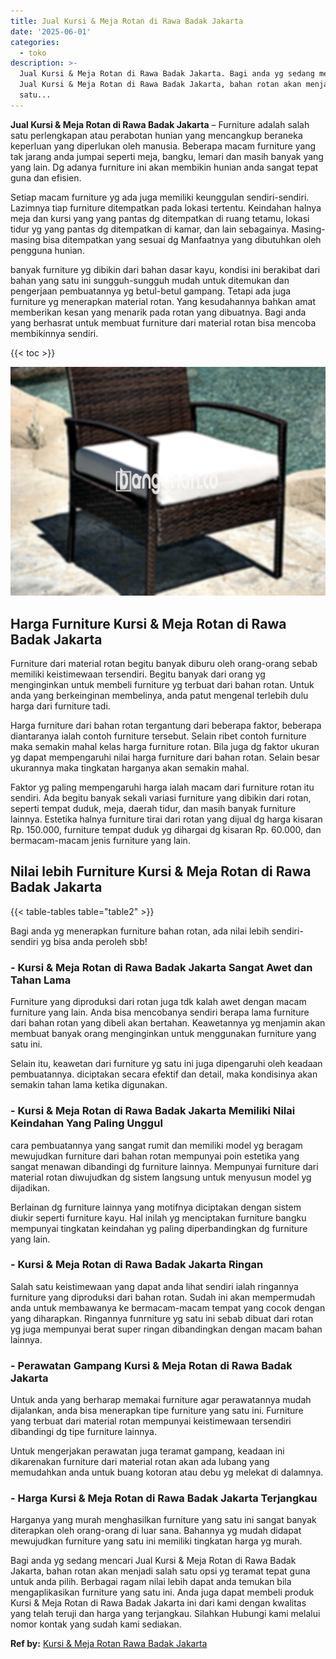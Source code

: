 ```yaml
---
title: Jual Kursi & Meja Rotan di Rawa Badak Jakarta
date: '2025-06-01'
categories:
  - toko
description: >-
  Jual Kursi & Meja Rotan di Rawa Badak Jakarta. Bagi anda yg sedang mencari
  Jual Kursi & Meja Rotan di Rawa Badak Jakarta, bahan rotan akan menjadi salah
  satu...
---
```


**Jual Kursi & Meja Rotan di Rawa Badak Jakarta** – Furniture adalah salah satu perlengkapan atau perabotan hunian yang mencangkup beraneka keperluan yang diperlukan oleh manusia. Beberapa macam furniture yang tak jarang anda jumpai seperti meja, bangku, lemari dan masih banyak yang yang lain. Dg adanya furniture ini akan membikin hunian anda sangat tepat guna dan efisien.

Setiap macam furniture yg ada juga memiliki keunggulan sendiri-sendiri. Lazimnya tiap furniture ditempatkan pada lokasi tertentu. Keindahan halnya meja dan kursi yang yang pantas dg ditempatkan di ruang tetamu, lokasi tidur yg yang pantas dg ditempatkan di kamar, dan lain sebagainya. Masing-masing bisa ditempatkan yang sesuai dg Manfaatnya yang dibutuhkan oleh pengguna hunian.

banyak furniture yg dibikin dari bahan dasar kayu, kondisi ini berakibat dari bahan yang satu ini sungguh-sungguh mudah untuk ditemukan dan pengerjaan pembuatannya yg betul-betul gampang. Tetapi ada juga furniture yg menerapkan material rotan. Yang kesudahannya bahkan amat memberikan kesan yang menarik pada rotan yang dibuatnya. Bagi anda yang berhasrat untuk membuat furniture dari material rotan bisa mencoba membikinnya sendiri.

{{< toc >}}

![Jual Kursi & Meja Rotan di Rawa Badak Jakarta](/images/kursi-meja-rotan-murah03.png)

## Harga Furniture Kursi & Meja Rotan di Rawa Badak Jakarta

Furniture dari material rotan begitu banyak diburu oleh orang-orang sebab memiliki keistimewaan tersendiri. Begitu banyak dari orang yg menginginkan untuk membeli furniture yg terbuat dari bahan rotan. Untuk anda yang berkeinginan membelinya, anda patut mengenal terlebih dulu harga dari furniture tadi.

Harga furniture dari bahan rotan tergantung dari beberapa faktor, beberapa diantaranya ialah contoh furniture tersebut. Selain ribet contoh furniture maka semakin mahal kelas harga furniture rotan. Bila juga dg faktor ukuran yg dapat mempengaruhi nilai harga furniture dari bahan rotan. Selain besar ukurannya maka tingkatan harganya akan semakin mahal.

Faktor yg paling mempengaruhi harga ialah macam dari furniture rotan itu sendiri. Ada begitu banyak sekali variasi furniture yang dibikin dari rotan, seperti tempat duduk, meja, daerah tidur, dan masih banyak furniture lainnya. Estetika halnya furniture tirai dari rotan yang dijual dg harga kisaran Rp. 150.000, furniture tempat duduk yg dihargai dg kisaran Rp. 60.000, dan bermacam-macam jenis furniture yang lain.

## Nilai lebih Furniture Kursi & Meja Rotan di Rawa Badak Jakarta

{{< table-tables table="table2" >}}

Bagi anda yg menerapkan furniture bahan rotan, ada nilai lebih sendiri-sendiri yg bisa anda peroleh sbb!

### \- Kursi & Meja Rotan di Rawa Badak Jakarta Sangat Awet dan Tahan Lama

Furniture yang diproduksi dari rotan juga tdk kalah awet dengan macam furniture yang lain. Anda bisa mencobanya sendiri berapa lama furniture dari bahan rotan yang dibeli akan bertahan. Keawetannya yg menjamin akan membuat banyak orang menginginkan untuk menggunakan furniture yang satu ini.

Selain itu, keawetan dari furniture yg satu ini juga dipengaruhi oleh keadaan pembuatannya. diciptakan secara efektif dan detail, maka kondisinya akan semakin tahan lama ketika digunakan.

### \- Kursi & Meja Rotan di Rawa Badak Jakarta Memiliki Nilai Keindahan Yang Paling Unggul

cara pembuatannya yang sangat rumit dan memiliki model yg beragam mewujudkan furniture dari bahan rotan mempunyai poin estetika yang sangat menawan dibandingi dg furniture lainnya. Mempunyai furniture dari material rotan diwujudkan dg sistem langsung untuk menyusun model yg dijadikan.

Berlainan dg furniture lainnya yang motifnya diciptakan dengan sistem diukir seperti furniture kayu. Hal inilah yg menciptakan furniture bangku mempunyai tingkatan keindahan yg paling diperbandingkan dg furniture yang lain.

### \- Kursi & Meja Rotan di Rawa Badak Jakarta Ringan

Salah satu keistimewaan yang dapat anda lihat sendiri ialah ringannya furniture yang diproduksi dari bahan rotan. Sudah ini akan mempermudah anda untuk membawanya ke bermacam-macam tempat yang cocok dengan yang diharapkan. Ringannya funrniture yg satu ini sebab dibuat dari rotan yg juga mempunyai berat super ringan dibandingkan dengan macam bahan lainnya.

### \- Perawatan Gampang Kursi & Meja Rotan di Rawa Badak Jakarta

Untuk anda yang berharap memakai furniture agar perawatannya mudah dijalankan, anda bisa menerapkan tipe furniture yang satu ini. Furniture yang terbuat dari material rotan mempunyai keistimewaan tersendiri dibandingi dg tipe furniture lainnya.

Untuk mengerjakan perawatan juga teramat gampang, keadaan ini dikarenakan furniture dari material rotan akan ada lubang yang memudahkan anda untuk buang kotoran atau debu yg melekat di dalamnya.

### \- Harga Kursi & Meja Rotan di Rawa Badak Jakarta Terjangkau

Harganya yang murah menghasilkan furniture yang satu ini sangat banyak diterapkan oleh orang-orang di luar sana. Bahannya yg mudah didapat mewujudkan furniture yang satu ini memiliki tingkatan harga yg murah.

Bagi anda yg sedang mencari Jual Kursi & Meja Rotan di Rawa Badak Jakarta, bahan rotan akan menjadi salah satu opsi yg teramat tepat guna untuk anda pilih. Berbagai ragam nilai lebih dapat anda temukan bila mengaplikasikan furniture yang satu ini. Anda juga dapat membeli produk Kursi & Meja Rotan di Rawa Badak Jakarta ini dari kami dengan kwalitas yang telah teruji dan harga yang terjangkau. Silahkan Hubungi kami melalui nomor kontak yang sudah kami sediakan.

**Ref by:** [Kursi & Meja Rotan Rawa Badak Jakarta](https://id.wikipedia.org/wiki/Kursi)
